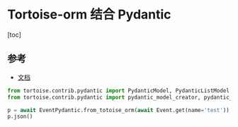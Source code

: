 # Tortoise-orm 结合 Pydantic

[toc]

## 参考

- [文档](https://tortoise-orm.readthedocs.io/en/latest/examples/pydantic.html)

```python
from tortoise.contrib.pydantic import PydanticModel, PydanticListModel
from tortoise.contrib.pydantic import pydantic_model_creator, pydantic_queryset_creator
```

```python
p = await EventPydantic.from_totoise_orm(await Event.get(name='test'))
p.json()
```
